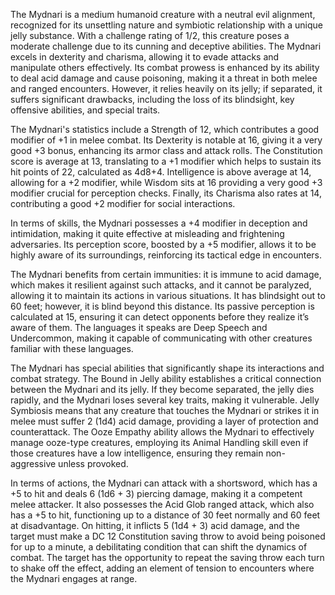 The Mydnari is a medium humanoid creature with a neutral evil alignment, recognized for its unsettling nature and symbiotic relationship with a unique jelly substance. With a challenge rating of 1/2, this creature poses a moderate challenge due to its cunning and deceptive abilities. The Mydnari excels in dexterity and charisma, allowing it to evade attacks and manipulate others effectively. Its combat prowess is enhanced by its ability to deal acid damage and cause poisoning, making it a threat in both melee and ranged encounters. However, it relies heavily on its jelly; if separated, it suffers significant drawbacks, including the loss of its blindsight, key offensive abilities, and special traits. 

The Mydnari's statistics include a Strength of 12, which contributes a good modifier of +1 in melee combat. Its Dexterity is notable at 16, giving it a very good +3 bonus, enhancing its armor class and attack rolls. The Constitution score is average at 13, translating to a +1 modifier which helps to sustain its hit points of 22, calculated as 4d8+4. Intelligence is above average at 14, allowing for a +2 modifier, while Wisdom sits at 16 providing a very good +3 modifier crucial for perception checks. Finally, its Charisma also rates at 14, contributing a good +2 modifier for social interactions. 

In terms of skills, the Mydnari possesses a +4 modifier in deception and intimidation, making it quite effective at misleading and frightening adversaries. Its perception score, boosted by a +5 modifier, allows it to be highly aware of its surroundings, reinforcing its tactical edge in encounters. 

The Mydnari benefits from certain immunities: it is immune to acid damage, which makes it resilient against such attacks, and it cannot be paralyzed, allowing it to maintain its actions in various situations. It has blindsight out to 60 feet; however, it is blind beyond this distance. Its passive perception is calculated at 15, ensuring it can detect opponents before they realize it’s aware of them. The languages it speaks are Deep Speech and Undercommon, making it capable of communicating with other creatures familiar with these languages.

The Mydnari has special abilities that significantly shape its interactions and combat strategy. The Bound in Jelly ability establishes a critical connection between the Mydnari and its jelly. If they become separated, the jelly dies rapidly, and the Mydnari loses several key traits, making it vulnerable. Jelly Symbiosis means that any creature that touches the Mydnari or strikes it in melee must suffer 2 (1d4) acid damage, providing a layer of protection and counterattack. The Ooze Empathy ability allows the Mydnari to effectively manage ooze-type creatures, employing its Animal Handling skill even if those creatures have a low intelligence, ensuring they remain non-aggressive unless provoked.

In terms of actions, the Mydnari can attack with a shortsword, which has a +5 to hit and deals 6 (1d6 + 3) piercing damage, making it a competent melee attacker. It also possesses the Acid Glob ranged attack, which also has a +5 to hit, functioning up to a distance of 30 feet normally and 60 feet at disadvantage. On hitting, it inflicts 5 (1d4 + 3) acid damage, and the target must make a DC 12 Constitution saving throw to avoid being poisoned for up to a minute, a debilitating condition that can shift the dynamics of combat. The target has the opportunity to repeat the saving throw each turn to shake off the effect, adding an element of tension to encounters where the Mydnari engages at range.